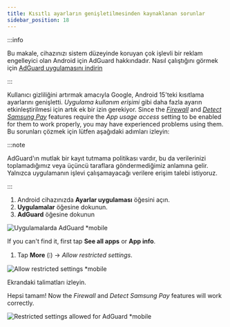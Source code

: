 ```yaml
---
title: Kısıtlı ayarların genişletilmesinden kaynaklanan sorunlar
sidebar_position: 18
---
```


:::info

Bu makale, cihazınızı sistem düzeyinde koruyan çok işlevli bir reklam engelleyici olan Android için AdGuard hakkındadır. Nasıl çalıştığını görmek için [AdGuard uygulamasını indirin](https://agrd.io/download-kb-adblock)

:::

Kullanıcı gizliliğini artırmak amacıyla Google, Android 15'teki kısıtlama ayarlarını genişletti. _Uygulama kullanım erişimi_ gibi daha fazla ayarın etkinleştirilmesi için artık ek bir izin gerekiyor. Since the _[Firewall](/adguard-for-android/features/protection/firewall)_ and _[Detect Samsung Pay](/adguard-for-android/solving-problems/samsungpay-with-adguard-in-south-korea)_ features require the _App usage access_ setting to be enabled for them to work properly, you may have experienced problems using them. Bu sorunları çözmek için lütfen aşağıdaki adımları izleyin:

:::note

AdGuard'ın mutlak bir kayıt tutmama politikası vardır, bu da verilerinizi toplamadığımız veya üçüncü taraflara göndermediğimiz anlamına gelir. Yalnızca uygulamanın işlevi çalışamayacağı verilere erişim talebi istiyoruz.

:::

1. Android cihazınızda **Ayarlar uygulaması** öğesini açın.
2. **Uygulamalar** öğesine dokunun.
3. **AdGuard** öğesine dokunun

![Uygulamalarda AdGuard \*mobile](https://cdn.adtidy.org/content/kb/ad_blocker/android/solution_problems/problems-caused-by-extending-restricted-settings/restricted1.png)

If you can't find it, first tap **See all apps** or **App info**.

1. Tap **More** (⁝) → _Allow restricted settings_.

![Allow restricted settings \*mobile](https://cdn.adtidy.org/content/kb/ad_blocker/android/solving_problems/problems-caused-by-extending-restricted-settings/restricted2.png)

Ekrandaki talimatları izleyin.

Hepsi tamam! Now the _Firewall_ and _Detect Samsung Pay_ features will work correctly.

![Restricted settings allowed for AdGuard \*mobile](https://cdn.adtidy.org/content/kb/ad_blocker/android/solving_problems/problems-caused-by-extending-restricted-settings/restricted3.png)
